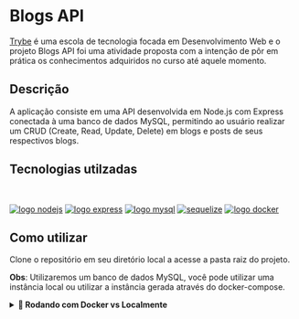 # Blogs API

[Trybe](https://www.betrybe.com/) é uma escola de tecnologia focada em Desenvolvimento Web e o projeto Blogs API foi uma atividade proposta com a intenção de pôr em prática os conhecimentos adquiridos no curso até aquele momento.

## Descrição

A aplicação consiste em uma API desenvolvida em Node.js com Express conectada à uma banco de dados MySQL, permitindo ao usuário realizar um CRUD (Create, Read, Update, Delete) em blogs e posts de seus respectivos blogs.


## Tecnologias utilzadas

<br>

[<img src="https://img.shields.io/badge/Node.js-339933?style=for-the-badge&logo=nodedotjs&logoColor=white" alt="logo nodejs"/>](https://nodejs.org/en/)
[<img src="https://img.shields.io/badge/Express.js-000000?style=for-the-badge&logo=express&logoColor=white" alt="logo express"/>](https://expressjs.com/pt-br/)
[<img src="https://img.shields.io/badge/MySQL-005C84?style=for-the-badge&logo=mysql&logoColor=white" alt="logo mysql"/>](https://www.mysql.com/)
[<img src="https://img.shields.io/badge/Sequelize-52B0E7?style=for-the-badge&logo=Sequelize&logoColor=white" alt="sequelize"/>](https://sequelize.org/)
[<img src="https://img.shields.io/badge/Docker-2CA5E0?style=for-the-badge&logo=docker&logoColor=white" alt="logo docker"/>](https://www.docker.com/)

## Como utilizar

Clone o repositório em seu diretório local a acesse a pasta raiz do projeto.

**Obs**: Utilizaremos um banco de dados MySQL, você pode utilizar uma instância local ou utilizar a instância gerada através do docker-compose.

<details>
  <summary><strong>🐋 Rodando com Docker vs Localmente</strong></summary>
  
  ## 👉 Com Docker
 
  :warning: Para rodar essa aplicação com Docker, seu docker-compose precisa estar na versão 1.29 ou superior. [Veja aqui](https://www.digitalocean.com/community/tutorials/how-to-install-and-use-docker-compose-on-ubuntu-20-04-pt) ou [na documentação](https://docs.docker.com/compose/install/) como instalá-lo. No primeiro artigo, você pode substituir onde está com `1.26.0` por `1.29.2`.


  > :information_source: Rode os serviços `node` e `db` com o comando `docker-compose up -d --build`.

  - Lembre-se de parar o `mysql` se estiver usando localmente na porta padrão (`3306`), ou adapte, caso queria fazer uso da aplicação em containers;

  - Esses serviços irão inicializar um container chamado `blogs_api` e outro chamado `blogs_api_db`;

  - A partir daqui você pode rodar o container `blogs_api` via CLI ou abri-lo no VS Code;

  > :information_source: Use o comando `docker exec -it blogs_api bash`.

  - Ele te dará acesso ao terminal interativo do container criado pelo compose, que está rodando em segundo plano.

  > :information_source: Instale as dependências com `npm install`. (dentro do container)
  
  - **:warning: Atenção:** Caso opte por utilizar o Docker, **todos** os comandos disponíveis no `package.json` (npm start, npm test, npm run dev, ...) devem ser executados **dentro** do container, ou seja, no terminal que aparece após a execução do comando `docker exec` citado acima.

  <br />
  
  ## 👉 Sem Docker

  > :information_source: Instale as dependências com `npm install`

  <br/>
</details>

